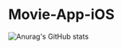 # Movie-App-iOS

![Anurag's GitHub stats](https://github-readme-stats.vercel.app/api?username=tivoyudhap&hide=contribs,prs)
